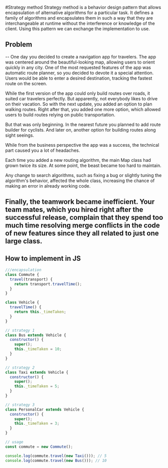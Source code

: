 #Strategy method
Strategy method is a behavior design pattern that allows encapsulation of alternative algorithms for a particular task. It defines a family of algorithms and encapsulates them in such a way that they are interchangeable at runtime without the interference or knowledge of the client.
Using this pattern we can exchange the implementation to use.

## Problem
--
One day you decided to create a navigation app for travelers. The app was centered around the beautiful-looking map, allowing users to orient quickly in any city. One of the most requested features of the app was automatic route planner, so you decided to devote it a special attention. Users would be able to enter a desired destination, tracking the fastest route on the screen.

While the first version of the app could only build routes over roads, it suited car travelers perfectly. But apparently, not everybody likes to drive on their vacation. So with the next update, you added an option to plan walking routes. Right after that, you added one more option, which allowed users to build routes relying on public transportation.

But that was only beginning. In the nearest future you planned to add route builder for cyclists. And later on, another option for building routes along sight seeings.

While from the business perspective the app was a success, the technical part caused you a lot of headaches.

Each time you added a new routing algorithm, the main Map class had grown twice its size. At some point, the beast became too hard to maintain.

Any change to search algorithms, such as fixing a bug or slightly tuning the algorithm's behavior, affected the whole class, increasing the chance of making an error in already working code.

Finally, the teamwork became inefficient. Your team mates, which you hired right after the successful release, complain that they spend too much time resolving merge conflicts in the code of new features since they all related to just one large class.
--
## How to implement in JS

```js
///encapsulation
class Commute {
  travel(transport) {
    return transport.travelTime();
  }
}

class Vehicle {
  travelTime() {
    return this._timeTaken;
  }
}

// strategy 1
class Bus extends Vehicle {
  constructor() {
    super();
    this._timeTaken = 10;
  }
}

// strategy 2
class Taxi extends Vehicle {
  constructor() {
    super();
    this._timeTaken = 5;
  }
}

// strategy 3
class PersonalCar extends Vehicle {
  constructor() {
    super();
    this._timeTaken = 3;
  }
}

// usage
const commute = new Commute();

console.log(commute.travel(new Taxi())); // 5
console.log(commute.travel(new Bus())); // 10

```